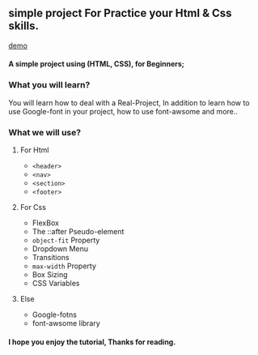 ## simple project For Practice your Html & Css skills.

[demo](wajd_simple-project.github.io)

#### A simple project using (HTML, CSS), for Beginners;

### **What you will learn?**

You will learn how to deal with a Real-Project, In addition to learn how to
use Google-font in your project, how to use font-awsome and more..

### **What we will use?**

1. For Html

   - `<header>`
   - `<nav>`
   - `<section>`
   - `<footer>`

2. For Css

   - FlexBox
   - The ::after Pseudo-element
   - `object-fit` Property
   - Dropdown Menu
   - Transitions
   - `max-width` Property
   - Box Sizing
   - CSS Variables

3. Else

   - Google-fotns
   - font-awsome library

#### I hope you enjoy the tutorial, Thanks for reading.
